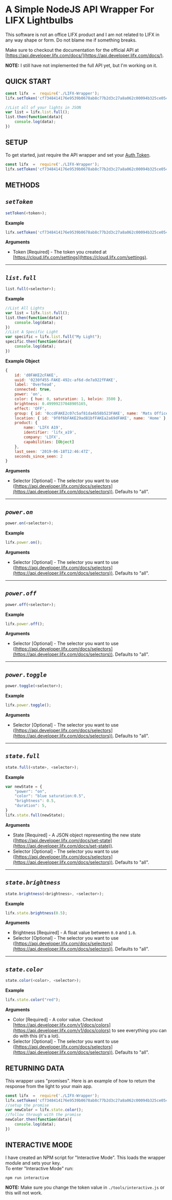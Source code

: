 
# A Simple NodeJS API Wrapper For LIFX Lightbulbs
This software is not an office LIFX product and I am not related to LIFX in any way shape or form. Do not blame me if something breaks. 

Make sure to checkout the documentation for the official API at [https://api.developer.lifx.com/docs/](https://api.developer.lifx.com/docs/). 

**NOTE:** I still have not implemented the full API yet, but I'm working on it.

## QUICK START
```js
const lifx  =  require('./LIFX-Wrapper');
lifx.setToken('cf7348414176e9539b0678ab8c77b2d3c27a8a062c00094b325ce054dIAMFAKE');

//List all of your lights in JSON
var list = lifx.list.full();
list.then(function(data){
	console.log(data);
})
```
 
## SETUP
To get started, just require the API wrapper and set your [Auth Token](https://cloud.lifx.com/settings).
```js
const lifx  =  require('./LIFX-Wrapper');
lifx.setToken('cf7348414176e9539b0678ab8c77b2d3c27a8a062c00094b325ce054dIAMFAKE');
```

## METHODS
## *```setToken```*
```js
setToken(<token>);
```
**Example**

```js
lifx.setToken('cf7348414176e9539b0678ab8c77b2d3c27a8a062c00094b325ce054dIAMFAKE');
```
**Arguments** 
* Token [Required] - The token you created at [https://cloud.lifx.com/settings](https://cloud.lifx.com/settings).

-------
## *```list.full```*
```js
list.full(<selector>);
```
**Example**

```js
//List All Lights
var list = lifx.list.full();
list.then(function(data){
	console.log(data);
})
//List A Specific Light
var specific = lifx.list.full("My Light");
specific.then(function(data){
	console.log(data);
})
```
**Example Object**

```js
{
	id: 'd0FAKE2cFAKE',
	uuid: '0230f455-FAKE-492c-af6d-de7a922fFAKE',
	label: 'Overhead',
	connected: true,
	power: 'on',
	color: { hue: 0, saturation: 1, kelvin: 3500 },
	brightness: 0.49999237048905165,
	effect: 'OFF',
	group: { id: '0ccdFAKE2c07c5af81da4b58b523FAKE', name: 'Mats Office' },
	location: { id: '9f0f6bFAKE29ad81bfFAKEa2a69dFAKE', name: 'Home' },
	product: {
		name: 'LIFX A19',
		identifier: 'lifx_a19',
		company: 'LIFX',
		capabilities: [Object]
	},
	last_seen: '2019-06-18T12:46:47Z',
	seconds_since_seen: 2
}
```

**Arguments** 
* Selector [Optional] - The selector you want to use ([https://api.developer.lifx.com/docs/selectors](https://api.developer.lifx.com/docs/selectors)). Defaults to "all".

-------
## *```power.on```*
```js
power.on(<selector>);
```
**Example**

```js
lifx.power.on();
```

**Arguments** 
* Selector [Optional] - The selector you want to use ([https://api.developer.lifx.com/docs/selectors](https://api.developer.lifx.com/docs/selectors)). Defaults to "all".

-------
## *```power.off```*
```js
power.off(<selector>);
```
**Example**

```js
lifx.power.off();
```

**Arguments** 
* Selector [Optional] - The selector you want to use ([https://api.developer.lifx.com/docs/selectors](https://api.developer.lifx.com/docs/selectors)). Defaults to "all".

-------
## *```power.toggle```*
```js
power.toggle(<selector>);
```
**Example**

```js
lifx.power.toggle();
```

**Arguments** 
* Selector [Optional] - The selector you want to use ([https://api.developer.lifx.com/docs/selectors](https://api.developer.lifx.com/docs/selectors)). Defaults to "all".

-------
## *```state.full```*
```js
state.full(<state>, <selector>);
```
**Example**

```js
var newState = {
	"power": "on",
	"color": "blue saturation:0.5",
	"brightness": 0.5,
	"duration": 5,
}
lifx.state.full(newState);
```

**Arguments** 
* State [Required] - A JSON object representing the new state ([https://api.developer.lifx.com/docs/set-state](https://api.developer.lifx.com/docs/set-state)).
* Selector [Optional] - The selector you want to use ([https://api.developer.lifx.com/docs/selectors](https://api.developer.lifx.com/docs/selectors)). Defaults to "all".

-------
## *```state.brightness```*
```js
state.brightness(<brightness>, <selector>);
```
**Example**

```js
lifx.state.brightness(0.5);
```

**Arguments** 
* Brightness [Required] - A float value between ```0.0``` and ```1.0```.
* Selector [Optional] - The selector you want to use ([https://api.developer.lifx.com/docs/selectors](https://api.developer.lifx.com/docs/selectors)). Defaults to "all".

-------
## *```state.color```*
```js
state.color(<color>, <selector>);
```
**Example**

```js
lifx.state.color("red");
```

**Arguments** 
* Color [Required] - A color value. Checkout [https://api.developer.lifx.com/v1/docs/colors](https://api.developer.lifx.com/v1/docs/colors) to see everything you can do with this (it's a lot).
* Selector [Optional] - The selector you want to use ([https://api.developer.lifx.com/docs/selectors](https://api.developer.lifx.com/docs/selectors)). Defaults to "all".

## RETURNING DATA
This wrapper uses "promises". Here is an example of how to return the response from the light to your main app.
```js
const lifx  =  require('./LIFX-Wrapper');
lifx.setToken('cf7348414176e9539b0678ab8c77b2d3c27a8a062c00094b325ce054dIAMFAKE');
//setup the promise
var newColor = lifx.state.color();
//follow through with the promise
newColor.then(function(data){
	console.log(data);
})
```

## INTERACTIVE MODE
I have created an NPM script for "Interactive Mode". This loads the wrapper module and sets your key.  
To enter "Interactive Mode" run:
```bash
npm run interactive
```
**NOTE:** Make sure you change the token value in ```./tools/interactive.js``` or this will not work.
